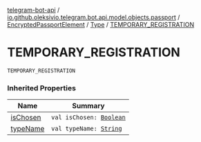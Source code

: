 [telegram-bot-api](../../../index.md) / [io.github.oleksivio.telegram.bot.api.model.objects.passport](../../index.md) / [EncryptedPassportElement](../index.md) / [Type](index.md) / [TEMPORARY_REGISTRATION](./-t-e-m-p-o-r-a-r-y_-r-e-g-i-s-t-r-a-t-i-o-n.md)

# TEMPORARY_REGISTRATION

`TEMPORARY_REGISTRATION`

### Inherited Properties

| Name | Summary |
|---|---|
| [isChosen](is-chosen.md) | `val isChosen: `[`Boolean`](https://kotlinlang.org/api/latest/jvm/stdlib/kotlin/-boolean/index.html) |
| [typeName](type-name.md) | `val typeName: `[`String`](https://kotlinlang.org/api/latest/jvm/stdlib/kotlin/-string/index.html) |
